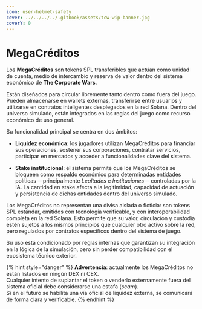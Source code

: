 ```yaml
---
icon: user-helmet-safety
cover: ../../../../.gitbook/assets/tcw-wip-banner.jpg
coverY: 0
---
```


# MegaCréditos

Los **MegaCréditos** son tokens SPL transferibles que actúan como unidad de cuenta, medio de intercambio y reserva de valor dentro del sistema económico de **The Corporate Wars**.

Están diseñados para circular libremente tanto dentro como fuera del juego. Pueden almacenarse en wallets externas, transferirse entre usuarios y utilizarse en contratos inteligentes desplegados en la red Solana. Dentro del universo simulado, están integrados en las reglas del juego como recurso económico de uso general.

Su funcionalidad principal se centra en dos ámbitos:

- **Liquidez económica**: los jugadores utilizan MegaCréditos para financiar sus operaciones, sostener sus corporaciones, contratar servicios, participar en mercados y acceder a funcionalidades clave del sistema.
  
- **Stake institucional**: el sistema permite que los MegaCréditos se bloqueen como respaldo económico para determinadas entidades políticas —principalmente _Lealtades_ e _Instituciones_— controladas por la IA. La cantidad en stake afecta a la legitimidad, capacidad de actuación y persistencia de dichas entidades dentro del universo simulado.

Los MegaCréditos no representan una divisa aislada o ficticia: son tokens SPL estándar, emitidos con tecnología verificable, y con interoperabilidad completa en la red Solana. Esto permite que su valor, circulación y custodia estén sujetos a los mismos principios que cualquier otro activo sobre la red, pero regulados por contratos específicos dentro del sistema de juego.

Su uso está condicionado por reglas internas que garantizan su integración en la lógica de la simulación, pero sin perder compatibilidad con el ecosistema técnico exterior.

{% hint style="danger" %}
**Advertencia**: actualmente los MegaCréditos no están listados en ningún DEX ni CEX.\
Cualquier intento de suplantar el token o venderlo externamente fuera del sistema oficial debe considerarse una estafa (_scam_).\
Si en el futuro se habilita una vía oficial de liquidez externa, se comunicará de forma clara y verificable.
{% endhint %}

